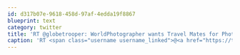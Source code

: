 ```yaml
---
id: d317b07e-9618-458d-97af-4edda19f8867
blueprint: text
category: twitter
title: 'RT @globetrooper: WorldPhotographer wants Travel Mates for Photo Expedition in SE Asia http://bit.ly/f41JCF'
caption: 'RT <span class="username username_linked">@<a href="https://twitter.com/globetrooper" title="Globetrooper">globetrooper</a></span>: WorldPhotographer wants Travel Mates for Photo Expedition in SE Asia http://bit.ly/f41JCF'
---
```

